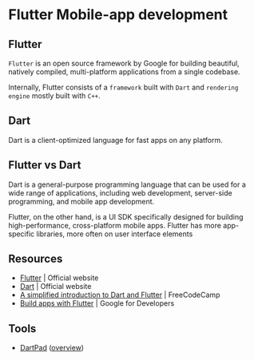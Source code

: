 # Flutter Mobile-app development

## Flutter

`Flutter` is an open source framework by Google for building beautiful, natively compiled, multi-platform applications from a single codebase.

Internally, Flutter consists of a `framework` built with `Dart` and `rendering engine` mostly built with `C++`.

## Dart

Dart is a client-optimized language for fast apps on any platform.

## Flutter vs Dart

Dart is a general-purpose programming language that can be used for a wide range of applications, including web development, server-side programming, and mobile app development.

Flutter, on the other hand, is a UI SDK specifically designed for building high-performance, cross-platform mobile apps. Flutter has more app-specific libraries, more often on user interface elements

## Resources

* [Flutter](https://flutter.dev/) | Official website
* [Dart](https://dart.dev/) | Official website
* [A simplified introduction to Dart and Flutter](https://www.freecodecamp.org/news/https-medium-com-rahman-sameeha-whats-flutter-an-intro-to-dart-6fc42ba7c4a3/) | FreeCodeCamp
* [Build apps with Flutter](https://developers.google.com/learn/pathways/intro-to-flutter) | Google for Developers

## Tools

* [DartPad](https://dartpad.dev/) ([overview](https://dart.dev/tools/dartpad))

